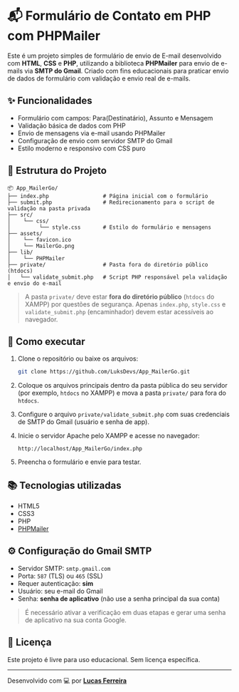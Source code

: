 
# 📬 Formulário de Contato em PHP com PHPMailer

Este é um projeto simples de formulário de envio de E-mail desenvolvido com **HTML**, **CSS** e **PHP**, utilizando a biblioteca **PHPMailer** para envio de e-mails via **SMTP do Gmail**. Criado com fins educacionais para praticar envio de dados de formulário com validação e envio real de e-mails.

## ✨ Funcionalidades

- Formulário com campos: Para(Destinatário), Assunto e Mensagem
- Validação básica de dados com PHP
- Envio de mensagens via e-mail usando PHPMailer
- Configuração de envio com servidor SMTP do Gmail
- Estilo moderno e responsivo com CSS puro

## 📁 Estrutura do Projeto

```
📦 App_MailerGo/
├── index.php                 # Página inicial com o formulário
├── submit.php                # Redirecionamento para o script de validação na pasta privada
├── src/
│    └── css/
│         └── style.css       # Estilo do formulário e mensagens
├── assets/
│    └── favicon.ico
│    └── MailerGo.png
├── lib/
│    └── PHPMailer
├── private/                  # Pasta fora do diretório público (htdocs)
│   └── validate_submit.php   # Script PHP responsável pela validação e envio do e-mail
```

> A pasta `private/` deve estar **fora do diretório público** (`htdocs` do XAMPP) por questões de segurança. Apenas `index.php`, `style.css` e `validate_submit.php` (encaminhador) devem estar acessíveis ao navegador.

## 🚀 Como executar

1. Clone o repositório ou baixe os arquivos:
   ```bash
   git clone https://github.com/LuksDevs/App_MailerGo.git
   ```

2. Coloque os arquivos principais dentro da pasta pública do seu servidor (por exemplo, `htdocs` no XAMPP) e mova a pasta `private/` para fora do `htdocs`.

3. Configure o arquivo `private/validate_submit.php` com suas credenciais de SMTP do Gmail (usuário e senha de app).

4. Inicie o servidor Apache pelo XAMPP e acesse no navegador:
   ```
   http://localhost/App_MailerGo/index.php
   ```

5. Preencha o formulário e envie para testar.

## 📚 Tecnologias utilizadas

- HTML5
- CSS3
- PHP
- [PHPMailer](https://github.com/PHPMailer/PHPMailer)

## ⚙️ Configuração do Gmail SMTP

- Servidor SMTP: `smtp.gmail.com`
- Porta: `587` (TLS) ou `465` (SSL)
- Requer autenticação: **sim**
- Usuário: seu e-mail do Gmail
- Senha: **senha de aplicativo** (não use a senha principal da sua conta)

> É necessário ativar a verificação em duas etapas e gerar uma senha de aplicativo na sua conta Google.

## 📄 Licença

Este projeto é livre para uso educacional. Sem licença específica.

---

Desenvolvido com 💻 por **[Lucas Ferreira](https://github.com/LucasFerreiraDev1)**
